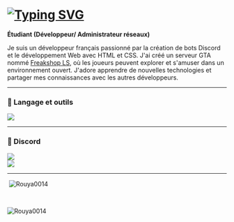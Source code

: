# [![Typing SVG](https://readme-typing-svg.demolab.com?font=Fira+Code&pause=1000&width=435&lines=Hey+i'm+_Rouya+welcome+to+my+github)](https://git.io/typing-svg)
**Étudiant (Développeur/ Administrateur réseaux)**

Je suis un développeur français passionné par la création de bots Discord et le développement Web avec HTML et CSS. J'ai créé un serveur GTA nommé [Freakshop LS](https://discord.gg/WHJDmQYUSC), où les joueurs peuvent explorer et s'amuser dans un environnement ouvert. J'adore apprendre de nouvelles technologies et partager mes connaissances avec les autres développeurs.

---
### 🧰 Langage et outils
<div>
<img src="https://media.discordapp.net/attachments/1055095464380338178/1113573663061573652/Sans_titre-1.png"  />
  <br>
</div>

---

###  💬 Discord

<div>
  <a href="https://discord.com/users/338749657972998156">
    <img src="https://lanyard.cnrad.dev/api/338749657972998156"  />
  </a>
  <br>
  <a href="https://discord.gg/WHJDmQYUSC">
    <img src="https://cdn.discordapp.com/attachments/1055095464380338178/1113576997248053380/Sans_titre-2.png"  />
  </a>
</div>

---
<p>&nbsp;<img align="center" src="https://github-readme-stats.vercel.app/api?username=Rouya0014&show_icons=true&theme=tokyonight&locale=fr" alt="Rouya0014" /></p>
<br>
<p> <img src="https://komarev.com/ghpvc/?username=Rouya0014&label=Profile%20views&color=0e75b6&style=flat" alt="Rouya0014" /> </p>

